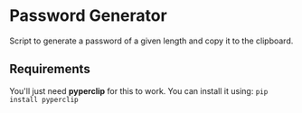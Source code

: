 # Password Generator
Script to generate a password of a given length and copy it to the clipboard.

## Requirements
You'll just need **pyperclip** for this to work. You can install it using:
`pip install pyperclip`
